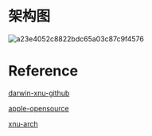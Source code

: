 # 架构图
![a23e4052c8822bdc65a03c87c9f4576](https://user-images.githubusercontent.com/31315527/204992060-17b58881-bcdf-4011-8b3d-10ca57b8a9f2.png)

# Reference
[darwin-xnu-github](https://github.com/apple/darwin-xnu)

[apple-opensource](https://opensource.apple.com/releases/)

[xnu-arch](https://developer.apple.com/library/archive/documentation/Darwin/Conceptual/KernelProgramming/Architecture/Architecture.html)

